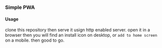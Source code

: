 ### Simple PWA

#### Usage
clone this repository then serve it usign http enabled server. open it in a browser then you will find an install icon on desktop, or `add to home screen` on a mobile. then good to go.